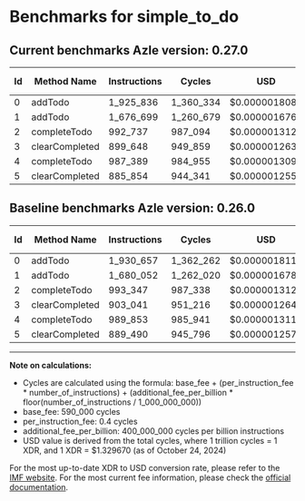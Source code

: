 # Benchmarks for simple_to_do

## Current benchmarks Azle version: 0.27.0

| Id  | Method Name    | Instructions | Cycles    | USD           | USD/Million Calls | Change                            |
| --- | -------------- | ------------ | --------- | ------------- | ----------------- | --------------------------------- |
| 0   | addTodo        | 1_925_836    | 1_360_334 | $0.0000018088 | $1.80             | <font color="green">-4_821</font> |
| 1   | addTodo        | 1_676_699    | 1_260_679 | $0.0000016763 | $1.67             | <font color="green">-3_353</font> |
| 2   | completeTodo   | 992_737      | 987_094   | $0.0000013125 | $1.31             | <font color="green">-610</font>   |
| 3   | clearCompleted | 899_648      | 949_859   | $0.0000012630 | $1.26             | <font color="green">-3_393</font> |
| 4   | completeTodo   | 987_389      | 984_955   | $0.0000013097 | $1.30             | <font color="green">-2_464</font> |
| 5   | clearCompleted | 885_854      | 944_341   | $0.0000012557 | $1.25             | <font color="green">-3_636</font> |

## Baseline benchmarks Azle version: 0.26.0

| Id  | Method Name    | Instructions | Cycles    | USD           | USD/Million Calls |
| --- | -------------- | ------------ | --------- | ------------- | ----------------- |
| 0   | addTodo        | 1_930_657    | 1_362_262 | $0.0000018114 | $1.81             |
| 1   | addTodo        | 1_680_052    | 1_262_020 | $0.0000016781 | $1.67             |
| 2   | completeTodo   | 993_347      | 987_338   | $0.0000013128 | $1.31             |
| 3   | clearCompleted | 903_041      | 951_216   | $0.0000012648 | $1.26             |
| 4   | completeTodo   | 989_853      | 985_941   | $0.0000013110 | $1.31             |
| 5   | clearCompleted | 889_490      | 945_796   | $0.0000012576 | $1.25             |

---

**Note on calculations:**

- Cycles are calculated using the formula: base_fee + (per_instruction_fee \* number_of_instructions) + (additional_fee_per_billion \* floor(number_of_instructions / 1_000_000_000))
- base_fee: 590_000 cycles
- per_instruction_fee: 0.4 cycles
- additional_fee_per_billion: 400_000_000 cycles per billion instructions
- USD value is derived from the total cycles, where 1 trillion cycles = 1 XDR, and 1 XDR = $1.329670 (as of October 24, 2024)

For the most up-to-date XDR to USD conversion rate, please refer to the [IMF website](https://www.imf.org/external/np/fin/data/rms_sdrv.aspx).
For the most current fee information, please check the [official documentation](https://internetcomputer.org/docs/current/developer-docs/gas-cost#execution).
